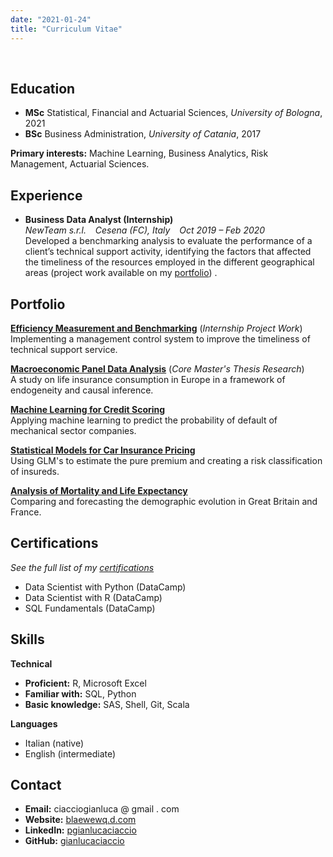 ```yaml
---
date: "2021-01-24"
title: "Curriculum Vitae"
---
```

<br>

## Education

- **MSc** Statistical, Financial and Actuarial Sciences, *University of Bologna*, 2021
- **BSc** Business Administration, *University of Catania*, 2017

**Primary interests:** Machine Learning, Business Analytics, Risk Management, Actuarial Sciences.

## Experience

- **Business Data Analyst (Internship)**  <br>
*NewTeam s.r.l. &ensp; Cesena (FC), Italy &ensp; Oct 2019 &ndash; Feb 2020* <br>
Developed a benchmarking analysis to evaluate the performance of a client’s technical support activity, identifying the factors that affected the timeliness of the resources employed in the different geographical areas (project work available on my [portfolio](/#projects)) .


## Portfolio

[**Efficiency Measurement and Benchmarking**](/project/efficiency-measurement-and-benchmarking/) (*Internship Project Work*)<br>
Implementing a management control system to improve the timeliness of technical support service.


[**Macroeconomic Panel Data Analysis**](/project/macroeconomic-panel-data-analysis/) (*Core Master's Thesis Research*)<br>
A study on life insurance consumption in Europe in a framework of endogeneity and causal inference.


[**Machine Learning for Credit Scoring**](/project/machine-learning-for-credit-scoring/) <br>
Applying machine learning to predict the probability of default of mechanical sector companies.


[**Statistical Models for Car Insurance Pricing**](/project/statistical-models-for-car-insurance-pricing/) <br>
Using GLM's to estimate the pure premium and creating a risk classification of insureds.


[**Analysis of Mortality and Life Expectancy**](/project/analysis-of-mortality-and-life-expectancy/) <br>
Comparing and forecasting the demographic evolution in Great Britain and France.




## Certifications
*See the full list of my* [*certifications*](/certifications)
- Data Scientist with Python (DataCamp)
- Data Scientist with R (DataCamp)
- SQL Fundamentals (DataCamp)

## Skills

**Technical**

- **Proficient:** R, Microsoft Excel
- **Familiar with:** SQL, Python
- **Basic knowledge:** SAS, Shell, Git, Scala

**Languages**

- Italian (native)
- English (intermediate)

## Contact

- **Email:** ciacciogianluca @ gmail . com
- **Website:** [blaewewq.d.com](/#contact)
- **LinkedIn:** [pgianlucaciaccio](https://www.linkedin.com/in/pgianlucaciaccio)
- **GitHub:** [gianlucaciaccio](https://github.com/gianlucaciaccio)

